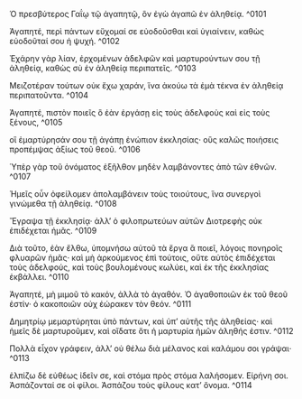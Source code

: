 Ὁ πρεσβύτερος Γαΐῳ τῷ ἀγαπητῷ, ὃν ἐγὼ ἀγαπῶ ἐν ἀληθείᾳ. ^0101

Ἀγαπητέ, περὶ πάντων εὔχομαί σε εὐοδοῦσθαι καὶ ὑγιαίνειν, καθὼς εὐοδοῦταί σου ἡ ψυχή. ^0102

Ἐχάρην γὰρ λίαν, ἐρχομένων ἀδελφῶν καὶ μαρτυρούντων σου τῇ ἀληθείᾳ, καθὼς σὺ ἐν ἀληθείᾳ περιπατεῖς. ^0103

Μειζοτέραν τούτων οὐκ ἔχω χαράν, ἵνα ἀκούω τὰ ἐμὰ τέκνα ἐν ἀληθείᾳ περιπατοῦντα. ^0104

Ἀγαπητέ, πιστὸν ποιεῖς ὃ ἐὰν ἐργάσῃ εἰς τοὺς ἀδελφοὺς καὶ εἰς τοὺς ξένους, ^0105

οἳ ἐμαρτύρησάν σου τῇ ἀγάπῃ ἐνώπιον ἐκκλησίας· οὓς καλῶς ποιήσεις προπέμψας ἀξίως τοῦ θεοῦ. ^0106

Ὑπὲρ γὰρ τοῦ ὀνόματος ἐξῆλθον μηδὲν λαμβάνοντες ἀπὸ τῶν ἐθνῶν. ^0107

Ἡμεῖς οὖν ὀφείλομεν ἀπολαμβάνειν τοὺς τοιούτους, ἵνα συνεργοὶ γινώμεθα τῇ ἀληθείᾳ. ^0108

Ἔγραψα τῇ ἐκκλησίᾳ· ἀλλ’ ὁ φιλοπρωτεύων αὐτῶν Διοτρεφὴς οὐκ ἐπιδέχεται ἡμᾶς. ^0109

Διὰ τοῦτο, ἐὰν ἔλθω, ὑπομνήσω αὐτοῦ τὰ ἔργα ἃ ποιεῖ, λόγοις πονηροῖς φλυαρῶν ἡμᾶς· καὶ μὴ ἀρκούμενος ἐπὶ τούτοις, οὔτε αὐτὸς ἐπιδέχεται τοὺς ἀδελφούς, καὶ τοὺς βουλομένους κωλύει, καὶ ἐκ τῆς ἐκκλησίας ἐκβάλλει. ^0110

Ἀγαπητέ, μὴ μιμοῦ τὸ κακόν, ἀλλὰ τὸ ἀγαθόν. Ὁ ἀγαθοποιῶν ἐκ τοῦ θεοῦ ἐστίν· ὁ κακοποιῶν οὐχ ἑώρακεν τὸν θεόν. ^0111

Δημητρίῳ μεμαρτύρηται ὑπὸ πάντων, καὶ ὑπ’ αὐτῆς τῆς ἀληθείας· καὶ ἡμεῖς δὲ μαρτυροῦμεν, καὶ οἴδατε ὅτι ἡ μαρτυρία ἡμῶν ἀληθής ἐστιν. ^0112

Πολλὰ εἶχον γράφειν, ἀλλ’ οὐ θέλω διὰ μέλανος καὶ καλάμου σοι γράψαι· ^0113

ἐλπίζω δὲ εὐθέως ἰδεῖν σε, καὶ στόμα πρὸς στόμα λαλήσομεν. Εἰρήνη σοι. Ἀσπάζονταί σε οἱ φίλοι. Ἀσπάζου τοὺς φίλους κατ’ ὄνομα. ^0114

